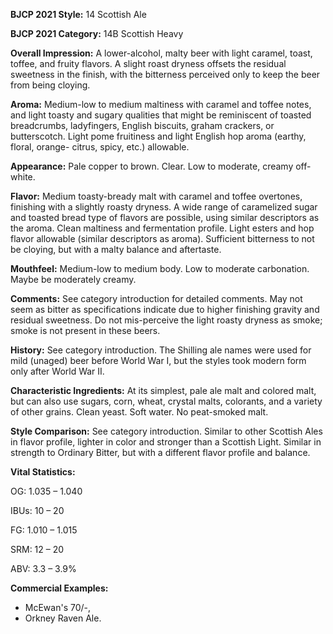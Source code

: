 <b>BJCP 2021 Style:</b> 14 Scottish Ale

<b>BJCP 2021 Category:</b> 14B Scottish Heavy

<b>Overall Impression:</b> A lower-alcohol, malty beer with light
caramel, toast, toffee, and fruity flavors. A slight roast dryness
offsets the residual sweetness in the finish, with the bitterness
perceived only to keep the beer from being cloying.

<b>Aroma:</b> Medium-low to medium maltiness with caramel and
toffee notes, and light toasty and sugary qualities that might be
reminiscent of toasted breadcrumbs, ladyfingers, English
biscuits, graham crackers, or butterscotch. Light pome
fruitiness and light English hop aroma (earthy, floral, orange-
citrus, spicy, etc.) allowable.

<b>Appearance:</b> Pale copper to brown. Clear. Low to moderate,
creamy off-white.

<b>Flavor:</b> Medium toasty-bready malt with caramel and toffee
overtones, finishing with a slightly roasty dryness. A wide
range of caramelized sugar and toasted bread type of flavors
are possible, using similar descriptors as the aroma. Clean
maltiness and fermentation profile. Light esters and hop flavor
allowable (similar descriptors as aroma). Sufficient bitterness
to not be cloying, but with a malty balance and aftertaste.

<b>Mouthfeel:</b> Medium-low to medium body. Low to moderate
carbonation. Maybe be moderately creamy.

<b>Comments:</b> See category introduction for detailed comments.
May not seem as bitter as specifications indicate due to higher
finishing gravity and residual sweetness. Do not mis-perceive
the light roasty dryness as smoke; smoke is not present in these
beers.

<b>History:</b> See category introduction. The Shilling ale names
were used for mild (unaged) beer before World War I, but the
styles took modern form only after World War II.

<b>Characteristic Ingredients:</b> At its simplest, pale ale malt
and colored malt, but can also use sugars, corn, wheat, crystal
malts, colorants, and a variety of other grains. Clean yeast. Soft
water. No peat-smoked malt.

<b>Style Comparison:</b> See category introduction. Similar to
other Scottish Ales in flavor profile, lighter in color and
stronger than a Scottish Light. Similar in strength to Ordinary
Bitter, but with a different flavor profile and balance.

<b>Vital Statistics:</b>

OG: 1.035 – 1.040

IBUs: 10 – 20

FG: 1.010 – 1.015

SRM: 12 – 20

ABV: 3.3 – 3.9%

<b>Commercial Examples:</b>
- McEwan's 70/-,
- Orkney Raven Ale.
